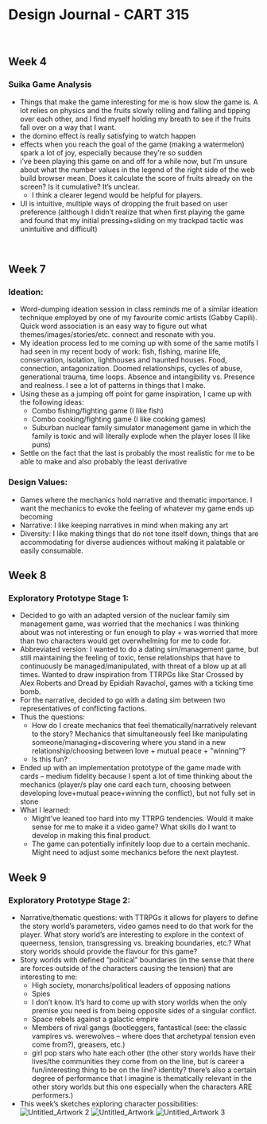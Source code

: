 # Design Journal - CART 315

<br />

## Week 4
### Suika Game Analysis
- Things that make the game interesting for me is how slow the game is. A lot relies on physics and the fruits slowly rolling and falling and tipping over each other, and I find myself holding my breath to see if the fruits fall over on a way that I want.
- the domino effect is really satisfying to watch happen
- effects when you reach the goal of the game (making a watermelon) spark a lot of joy, especially because they’re so sudden
- i’ve been playing this game on and off for a while now, but I’m unsure about what the number values in the legend of the right side of the web build browser mean. Does it calculate the score of fruits already on the screen? Is it cumulative? It’s unclear.
    - I think a clearer legend would be helpful for players.
- UI is intuitive, multiple ways of dropping the fruit based on user preference (although I didn’t realize that when first playing the game and found that my initial pressing+sliding on my trackpad tactic was unintuitive and difficult)

<br />

## Week 7
### Ideation:
- Word-dumping ideation session in class reminds me of a similar ideation technique employed by one of my favourite comic artists (Gabby Capili). Quick word association is an easy way to figure out what themes/images/stories/etc. connect and resonate with you.
- My ideation process led to me coming up with some of the same motifs I had seen in my recent body of work: fish, fishing, marine life, conservation, isolation, lighthouses and haunted houses. Food, connection, antagonization. Doomed relationships, cycles of abuse, generational trauma, time loops. Absence and intangibility vs. Presence and realness. I see a lot of patterns in things that I make.
- Using these as a jumping off point for game inspiration, I came up with the following ideas:
    - Combo fishing/fighting game (I like fish)
    - Combo cooking/fighting game (I like cooking games)
    - Suburban nuclear family simulator management game in which the family is toxic and will literally explode when the player loses (I like puns)
- Settle on the fact that the last is probably the most realistic for me to be able to make and also probably the least derivative

### Design Values:
- Games where the mechanics hold narrative and thematic importance. I want the mechanics to evoke the feeling of whatever my game ends up becoming
- Narrative: I like keeping narratives in mind when making any art
- Diversity: I like making things that do not tone itself down, things that are accommodating for diverse audiences without making it palatable or easily consumable.

## Week 8
### Exploratory Prototype Stage 1:
- Decided to go with an adapted version of the nuclear family sim management game, was worried that the mechanics I was thinking about was not interesting or fun enough to play + was worried that more than two characters would get overwhelming for me to code for.
- Abbreviated version: I wanted to do a dating sim/management game, but still maintaining the feeling of toxic, tense relationships that have to continuously be managed/manipulated, with threat of a blow up at all times. Wanted to draw inspiration from TTRPGs like Star Crossed by Alex Roberts and Dread by Epidiah Ravachol, games with a ticking time bomb.
- For the narrative, decided to go with a dating sim between two representatives of conflicting factions.
- Thus the questions:
    - How do I create mechanics that feel thematically/narratively relevant to the story? Mechanics that simultaneously feel like manipulating someone/managing+discovering where you stand in a new relationship/choosing between love + mutual peace + ”winning”?
    - Is this fun?
- Ended up with an implementation prototype of the game made with cards – medium fidelity because I spent a lot of time thinking about the mechanics (player/s play one card each turn, choosing between developing love+mutual peace+winning the conflict), but not fully set in stone
- What I learned:
    - Might’ve leaned too hard into my TTRPG tendencies. Would it make sense for me to make it a video game? What skills do I want to develop in making this final product.
    - The game can potentially infinitely loop due to a certain mechanic. Might need to adjust some mechanics before the next playtest.

## Week 9
### Exploratory Prototype Stage 2:
- Narrative/thematic questions: with TTRPGs it allows for players to define the story world’s parameters, video games need to do that work for the player. What story world’s are interesting to explore in the context of queerness, tension, transgressing vs. breaking boundaries, etc.? What story worlds should provide the flavour for this game?
- Story worlds with defined “political” boundaries (in the sense that there are forces outside of the characters causing the tension) that are interesting to me:
    - High society, monarchs/political leaders of opposing nations
    - Spies
    - I don’t know. It’s hard to come up with story worlds when the only premise you need is from being opposite sides of a singular conflict.
    - Space rebels against a galactic empire
    -  Members of rival gangs (bootleggers, fantastical (see: the classic vampires vs. werewolves – where does that archetypal tension even come from?), greasers, etc.)
    - girl pop stars who hate each other (the other story worlds have their lives/the communities they come from on the line, but is career a fun/interesting thing to be on the line? identity? there’s also a certain degree of performance that I imagine is thematically relevant in the other story worlds but this one especially when the characters ARE performers.)
- This week’s sketches exploring character possibilities:
![Untitled_Artwork 2](https://github.com/ab-lopez/CART315/assets/94389163/5a475e1a-70c0-4769-ac27-6f271e398b19)
![Untitled_Artwork](https://github.com/ab-lopez/CART315/assets/94389163/9c4c1e24-7017-415b-abd4-645957293ee4)
![Untitled_Artwork 3](https://github.com/ab-lopez/CART315/assets/94389163/552e60e7-844b-41eb-b633-dca0082231eb)
